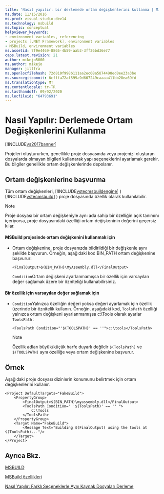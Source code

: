 ```yaml
---
title: 'Nasıl yapılır: bir derlemede ortam değişkenlerini kullanma | Microsoft Docs'
ms.date: 11/15/2016
ms.prod: visual-studio-dev14
ms.technology: msbuild
ms.topic: conceptual
helpviewer_keywords:
- environment variables, referencing
- projects [.NET Framework], environment variables
- MSBuild, environment variables
ms.assetid: 7f9e4469-8865-4b59-aab3-3ff26bd36e77
caps.latest.revision: 21
author: mikejo5000
ms.author: mikejo
manager: jillfra
ms.openlocfilehash: 72d810f998b111aa2ec08a5874498ed8ee23a3be
ms.sourcegitcommit: 6cfffa72af599a9d667249caaaa411bb28ea69fd
ms.translationtype: MT
ms.contentlocale: tr-TR
ms.lasthandoff: 09/02/2020
ms.locfileid: "64793691"
---
```

# <a name="how-to-use-environment-variables-in-a-build"></a>Nasıl Yapılır: Derlemede Ortam Değişkenlerini Kullanma
[!INCLUDE[vs2017banner](../includes/vs2017banner.md)]

Projeleri oluştururken, genellikle proje dosyasında veya projenizi oluşturan dosyalarda olmayan bilgileri kullanarak yapı seçeneklerini ayarlamak gerekir. Bu bilgiler genellikle ortam değişkenlerinde depolanır.  
  
## <a name="referencing-environment-variables"></a>Ortam değişkenlerine başvurma  
 Tüm ortam değişkenleri, [!INCLUDE[vstecmsbuildengine](../includes/vstecmsbuildengine-md.md)] ( [!INCLUDE[vstecmsbuild](../includes/vstecmsbuild-md.md)] ) proje dosyasında özellik olarak kullanılabilir.  
  
> [!NOTE]
> Proje dosyası bir ortam değişkeniyle aynı ada sahip bir özelliğin açık tanımını içeriyorsa, proje dosyasındaki özelliği ortam değişkeninin değerini geçersiz kılar.  
  
#### <a name="to-use-an-environment-variable-in-an-msbuild-project"></a>MSBuild projesinde ortam değişkenini kullanmak için  
  
- Ortam değişkenine, proje dosyanızda bildirildiği bir değişkenle aynı şekilde başvurun. Örneğin, aşağıdaki kod BIN_PATH ortam değişkenine başvurur:  
  
   `<FinalOutput>$(BIN_PATH)\MyAssembly.dll</FinalOutput>`  
  
  `Condition`Ortam değişkeni ayarlanmamışsa bir özellik için varsayılan değer sağlamak üzere bir özniteliği kullanabilirsiniz.  
  
#### <a name="to-provide-a-default-value-for-a-property"></a>Bir özellik için varsayılan değer sağlamak için  
  
- `Condition`Yalnızca özelliğin değeri yoksa değeri ayarlamak için özellik üzerinde bir öznitelik kullanın. Örneğin, aşağıdaki kod, `ToolsPath` özelliği yalnızca ortam değişkeni ayarlanmamışsa c:\Tools olarak ayarlar `ToolsPath` :  
  
     `<ToolsPath Condition="'$(TOOLSPATH)' == ''">c:\tools</ToolsPath>`  
  
    > [!NOTE]
    > Özellik adları büyük/küçük harfe duyarlı değildir `$(ToolsPath)` ve `$(TOOLSPATH)` aynı özelliğe veya ortam değişkenine başvurur.  
  
## <a name="example"></a>Örnek  
 Aşağıdaki proje dosyası dizinlerin konumunu belirtmek için ortam değişkenlerini kullanır.  
  
```  
<Project DefaultTargets="FakeBuild">  
    <PropertyGroup>  
        <FinalOutput>$(BIN_PATH)\myassembly.dll</FinalOutput>  
        <ToolsPath Condition=" '$(ToolsPath)' == '' ">  
            C:\Tools  
        </ToolsPath>  
    </PropertyGroup>  
    <Target Name="FakeBuild">  
        <Message Text="Building $(FinalOutput) using the tools at $(ToolsPath)..."/>  
    </Target>  
</Project>  
```  
  
## <a name="see-also"></a>Ayrıca Bkz.  

[MSBUILD](msbuild.md)

[MSBuild özellikleri](../msbuild/msbuild-properties1.md)

[Nasıl Yapılır: Farklı Seçeneklerle Aynı Kaynak Dosyaları Derleme](../msbuild/how-to-build-the-same-source-files-with-different-options.md)
